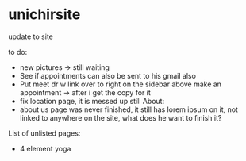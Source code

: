 # unichirsite
update to site


to do:
- new pictures -> still waiting
- See if appointments can also be sent to his gmail also
- Put meet dr w link over to right on the sidebar above make an appointment -> after i get the copy for it
- fix location page, it is messed up still
About:
- about us page was never finished, it still has lorem ipsum on it, not linked to anywhere on the site, what does he want to finish it?

List of unlisted pages:
- 4 element yoga
